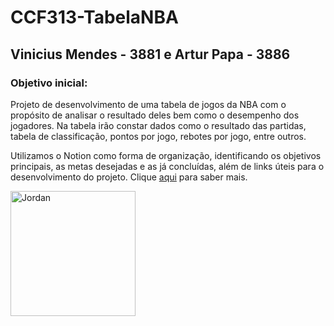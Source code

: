 # CCF313-TabelaNBA

## Vinicius Mendes - 3881 e Artur Papa - 3886
### Objetivo inicial:
Projeto de desenvolvimento de uma tabela de jogos da NBA com o propósito de analisar o resultado deles bem como o desempenho dos jogadores.
Na tabela irão constar dados como o resultado das partidas, tabela de classificação, pontos por jogo, rebotes por jogo, entre outros.

Utilizamos o Notion como forma de organização, identificando os objetivos principais, as metas desejadas e as já concluídas, além de links úteis para o desenvolvimento do projeto. Clique <a href="https://www.notion.so/Ideias-para-POO-7a0e9d76af7842c78e610c91e93111cd">aqui</a> para saber mais.
 
 
  
<img align="center" alt="Jordan" height="200" width="200" src="https://cdn.discordapp.com/attachments/885924523025780760/922232630987087932/basketball-player.png">
